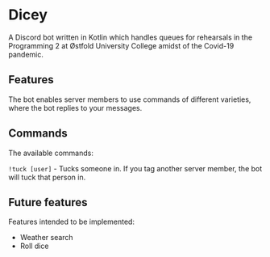 # Dicey
<!-- div align="center">
//TODO: Legge inn test coverage, Kotlin versjon, Discord4J versjon og antall forks/stjerner?
  <p>
    <a href="https://discord.gg/bRCvFy9"><img src="https://discordapp.com/api/guilds/222078108977594368/embed.png" alt="Discord server" /></a>
    <a href="https://www.npmjs.com/package/discord.js"><img src="https://img.shields.io/npm/dt/discord.js.svg?maxAge=3600" alt="NPM downloads" /></a>
  </p>
</div -->

A Discord bot written in Kotlin which handles queues for rehearsals in the Programming 2 at Østfold University College amidst of the Covid-19 pandemic. 

## Features

The bot enables server members to use commands of different varieties, where the bot replies to your messages. 

## Commands

The available commands:

`!tuck [user]` - Tucks someone in. If you tag another server member, the bot will tuck that person in.

## Future features

Features intended to be implemented:

* Weather search
* Roll dice

